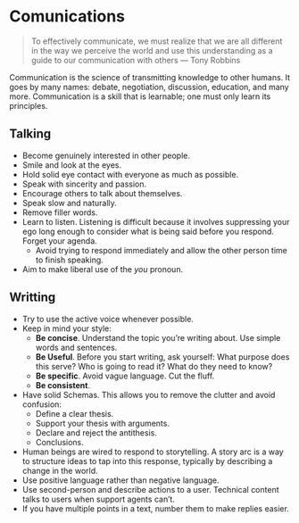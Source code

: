 # Comunications

> To effectively communicate, we must realize that we are all different in the way we perceive the world and use this understanding as a guide to our communication with others — Tony Robbins

Communication is the science of transmitting knowledge to other humans.  It goes by many names: debate, negotiation, discussion, education, and many more. Communication is a skill that is learnable; one must only learn its principles.

## Talking

- Become genuinely interested in other people.
- Smile and look at the eyes.
- Hold solid eye contact with everyone as much as possible.
- Speak with sincerity and passion.
- Encourage others to talk about themselves.
- Speak slow and naturally.
- Remove filler words.
- Learn to listen. Listening is difficult because it involves suppressing your ego long enough to consider what is being said before you respond. Forget your agenda.
  - Avoid trying to respond immediately and allow the other person time to finish speaking.
- Aim to make liberal use of the _you_ pronoun.

## Writting

- Try to use the active voice whenever possible.
- Keep in mind your style:
  - **Be concise**. Understand the topic you’re writing about. Use simple words and sentences.
  - **Be Useful**. Before you start writing, ask yourself: What purpose does this serve? Who is going to read it? What do they need to know?
  - **Be specific**. Avoid vague language. Cut the fluff.
  - **Be consistent**.
- Have solid Schemas. This allows you to remove the clutter and avoid confusion:
  - Define a clear thesis.
  - Support your thesis with arguments.
  - Declare and reject the antithesis.
  - Conclusions.
- Human beings are wired to respond to storytelling. A story arc is a way to structure ideas to tap into this response, typically by describing a change in the world.
- Use positive language rather than negative language.
- Use second-person and describe actions to a user. Technical content talks to users when support agents can’t.
- If you have multiple points in a text, number them to make replies easier.
